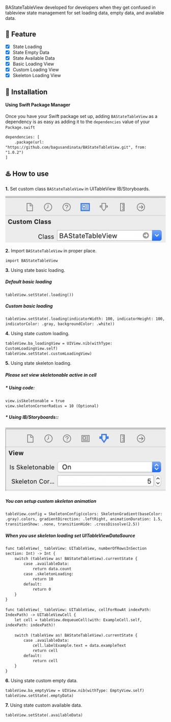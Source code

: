 BAStateTableView developed for developers when they get confused in tableview state management for set loading data, empty data, and available data.

## :star2: Feature
- [x] State Loading
- [x] State Empty Data
- [x] State Available Data
- [x] Basic Loading View
- [x] Custom Loading View
- [x] Skeleton Loading View

## :calling: Installation
#### Using Swift Package Manager
Once you have your Swift package set up, adding `BAStateTableView` as a dependency is as easy as adding it to the `dependencies` value of your `Package.swift`
```
dependencies: [
    .package(url: "https://github.com/bagusandinata/BAStateTableView.git", from: "1.0.2")
]
```

## :hotsprings: How to use
**1.** Set custom class `BAStateTableView` in UITableView IB/Storyboards.

![alt text](https://github.com/bagusandinata/BAStateTableView/blob/master/Assets/Screen%20Shot%202020-08-23%20at%2017.00.48.png?raw=true)

**2.** Import `BAStateTableView` in proper place.

```
import BAStateTableView
```

**3.** Using state basic loading.
##### Default basic loading

```
tableView.setState(.loading())
```

##### Custom basic loading

```
tableView.setState(.loading(indicatorWidth: 100, indicatorHeight: 100, indicatorColor: .gray, backgroundColor: .white))
```

**4.** Using state custom loading.

```
tableView.ba_loadingView = UIView.nib(withType: CustomLoadingView.self)
tableView.setState(.customLoadingView)
```

**5.** Using state skeleton loading.

##### Please set view skeletonable active in cell

##### * Using code:

```
view.isSkeletonable = true
view.skeletonCornerRadius = 10 (Optional)
```

##### * Using IB/Storyboards::

![alt text](https://github.com/bagusandinata/BAStateTableView/blob/master/Assets/Screen%20Shot%202020-08-23%20at%2017.02.57.png?raw=true)

##### You can setup custom skeleton animation

```
tableView.config = SkeletonConfig(colors: SkeletonGradient(baseColor: .gray).colors, gradientDirection: .leftRight, animationDuration: 1.5, transitionShow: .none, transitionHide: .crossDissolve(2.5))
```

##### When you use skeleton loading set UITableViewDataSource

```
func tableView(_ tableView: UITableView, numberOfRowsInSection section: Int) -> Int {
    switch (tableView as! BAStateTableView).currentState {
        case .availableData:
            return data.count
        case .skeletonLoading:
            return 10
        default:
            return 0
    }
}

func tableView(_ tableView: UITableView, cellForRowAt indexPath: IndexPath) -> UITableViewCell {
    let cell = tableView.dequeueCell(with: ExampleCell.self, indexPath: indexPath)!
        
    switch (tableView as! BAStateTableView).currentState {
        case .availableData:
            cell.labelExample.text = data.exampleText
            return cell
        default:
            return cell
    }
}
```

**6.** Using state custom empty data.

```
tableView.ba_emptyView = UIView.nib(withType: EmptyView.self)
tableView.setState(.emptyData)
```

**7.** Using state custom available data.

```
tableView.setState(.availableData)
```
